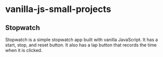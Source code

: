 # vanilla-js-small-projects

## Stopwatch

Stopwatch is a simple stopwatch app built with vanilla JavaScript. It has a start, stop, and reset button. It also has a lap button that records the time when it is clicked.
